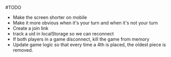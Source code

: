 #TODO
* Make the screen shorter on mobile
* Make it more obvious when it's your turn and when it's not your turn
* Create a join link
* track a uid in localStorage so we can reconnect
* If both players in a game disconnect, kill the game from memory
* Update game logic so that every time a 4th is placed, the oldest piece is removed.